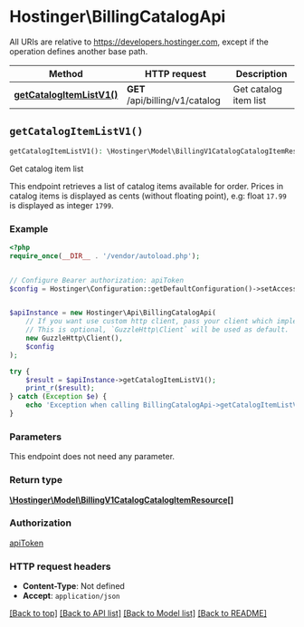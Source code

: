 # Hostinger\BillingCatalogApi

All URIs are relative to https://developers.hostinger.com, except if the operation defines another base path.

| Method | HTTP request | Description |
| ------------- | ------------- | ------------- |
| [**getCatalogItemListV1()**](BillingCatalogApi.md#getCatalogItemListV1) | **GET** /api/billing/v1/catalog | Get catalog item list |


## `getCatalogItemListV1()`

```php
getCatalogItemListV1(): \Hostinger\Model\BillingV1CatalogCatalogItemResource[]
```

Get catalog item list

This endpoint retrieves a list of catalog items available for order.   Prices in catalog items is displayed as cents (without floating point), e.g: float `17.99` is displayed as integer `1799`.

### Example

```php
<?php
require_once(__DIR__ . '/vendor/autoload.php');


// Configure Bearer authorization: apiToken
$config = Hostinger\Configuration::getDefaultConfiguration()->setAccessToken('YOUR_ACCESS_TOKEN');


$apiInstance = new Hostinger\Api\BillingCatalogApi(
    // If you want use custom http client, pass your client which implements `GuzzleHttp\ClientInterface`.
    // This is optional, `GuzzleHttp\Client` will be used as default.
    new GuzzleHttp\Client(),
    $config
);

try {
    $result = $apiInstance->getCatalogItemListV1();
    print_r($result);
} catch (Exception $e) {
    echo 'Exception when calling BillingCatalogApi->getCatalogItemListV1: ', $e->getMessage(), PHP_EOL;
}
```

### Parameters

This endpoint does not need any parameter.

### Return type

[**\Hostinger\Model\BillingV1CatalogCatalogItemResource[]**](../Model/BillingV1CatalogCatalogItemResource.md)

### Authorization

[apiToken](../../README.md#apiToken)

### HTTP request headers

- **Content-Type**: Not defined
- **Accept**: `application/json`

[[Back to top]](#) [[Back to API list]](../../README.md#endpoints)
[[Back to Model list]](../../README.md#models)
[[Back to README]](../../README.md)
